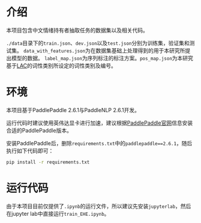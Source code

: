 # 介绍
本项目包含中文情绪持有者抽取任务的数据集以及相关代码。

`./data`目录下的`train.json`、`dev.json`以及`test.json`分别为训练集，验证集和测试集。
`data_with_features.json`为在数据集基础上处理得到的用于本研究所提出模型的数据。
`label_map.json`为序列标注的标注方案。`pos_map.json`为本研究基于[LAC](https://github.com/baidu/lac)的词性类别所设定的词性类别及编号。

# 环境

本项目基于PaddlePaddle 2.6.1与PaddleNLP 2.6.1开发。

运行代码时建议使用英伟达显卡进行加速，建议根据[PaddlePaddle官网](https://www.paddlepaddle.org.cn/install/quick)信息安装合适的PaddlePaddle版本。


安装PaddlePaddle后，删除`requirements.txt`中的`paddlepaddle==2.6.1`，随后执行如下代码即可：

```bash
pip install -r requirements.txt
```


# 运行代码

由于本项目目前仅提供了`.ipynb`的运行文件，所以建议先安装`jupyterlab`，然后在jupyter lab中直接运行`train_EHE.ipynb`。

